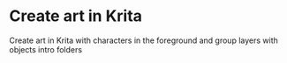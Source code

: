 # Create art in Krita
Create art in Krita with characters in the foreground and group layers with objects intro folders
